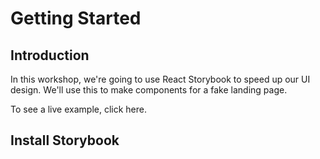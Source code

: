 # Getting Started
## Introduction
In this workshop, we're going to use React Storybook to speed up our UI design. We'll use this to make components for a fake landing page.

To see a live example, click here.

## Install Storybook
